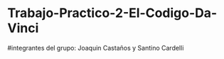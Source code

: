 # Trabajo-Practico-2-El-Codigo-Da-Vinci
#integrantes del grupo: Joaquin Castaños y Santino Cardelli

